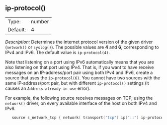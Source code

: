 ---
---
<!-- DISCLAIMER: This file is based on the syslog-ng Open Source Edition documentation https://github.com/balabit/syslog-ng-ose-guides/commit/2f4a52ee61d1ea9ad27cb4f3168b95408fddfdf2 and is used under the terms of The syslog-ng Open Source Edition Documentation License. The file has been modified by Axoflow. -->

## ip-protocol()

|          |        |
| -------- | ------ |
| Type:    | number |
| Default: | 4      |

*Description:* Determines the internet protocol version of the given driver (`network()` or `syslog()`). The possible values are **4** and **6**, corresponding to IPv4 and IPv6. The default value is `ip-protocol(4)`.

Note that listening on a port using IPv6 automatically means that you are also listening on that port using IPv4. That is, if you want to have receive messages on an IP-address/port pair using both IPv4 and IPv6, create a source that uses the `ip-protocol(6)`. You cannot have two sources with the same IP-address/port pair, but with different `ip-protocol()` settings (it causes an `Address already in use` error).

For example, the following source receives messages on TCP, using the `network()` driver, on every available interface of the host on both IPv4 and IPv6.

```c
   source s_network_tcp { network( transport("tcp") ip("::") ip-protocol(6) port(601) ); };
```

